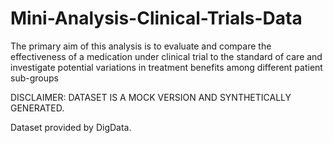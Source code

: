 # Mini-Analysis-Clinical-Trials-Data

The primary aim of this analysis is to evaluate and compare the effectiveness of a medication under clinical trial to the standard of care and investigate potential variations in treatment benefits among different patient sub-groups

DISCLAIMER: DATASET IS A MOCK VERSION AND SYNTHETICALLY GENERATED.

Dataset provided by DigData.
